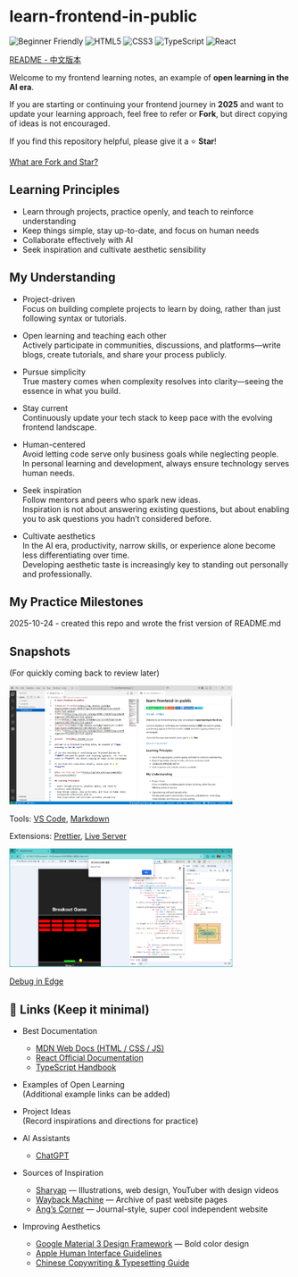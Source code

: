 # learn-frontend-in-public

![Beginner Friendly](https://img.shields.io/badge/Beginner%20Friendly-00C853?logo=handshake&logoColor=white&style=flat-square)
![HTML5](https://img.shields.io/badge/HTML5-E34F26?logo=html5&logoColor=white&style=flat-square)
![CSS3](https://img.shields.io/badge/CSS3-1572B6?logo=css3&logoColor=white&style=flat-square)
![TypeScript](https://img.shields.io/badge/TypeScript-3178C6?logo=typescript&logoColor=white&style=flat-square)
![React](https://img.shields.io/badge/React-61DAFB?logo=react&logoColor=black&style=flat-square)

[README - 中文版本](./README_CN.md)

Welcome to my frontend learning notes, an example of **open learning in the AI era**.

If you are starting or continuing your frontend journey in **2025** and want to update your learning approach, feel free to refer or **Fork**, but direct copying of ideas is not encouraged.

If you find this repository helpful, please give it a ⭐️ **Star**!

[What are Fork and Star?](https://github.com/orgs/community/discussions/168153)

## Learning Principles

- Learn through projects, practice openly, and teach to reinforce understanding
- Keep things simple, stay up-to-date, and focus on human needs
- Collaborate effectively with AI
- Seek inspiration and cultivate aesthetic sensibility

## My Understanding

- Project-driven  
  Focus on building complete projects to learn by doing, rather than just following syntax or tutorials.

- Open learning and teaching each other  
  Actively participate in communities, discussions, and platforms—write blogs, create tutorials, and share your process publicly.

- Pursue simplicity  
  True mastery comes when complexity resolves into clarity—seeing the essence in what you build.

- Stay current  
  Continuously update your tech stack to keep pace with the evolving frontend landscape.

- Human-centered  
  Avoid letting code serve only business goals while neglecting people.  
  In personal learning and development, always ensure technology serves human needs.

- Seek inspiration  
  Follow mentors and peers who spark new ideas.  
  Inspiration is not about answering existing questions, but about enabling you to ask questions you hadn’t considered before.

- Cultivate aesthetics  
  In the AI era, productivity, narrow skills, or experience alone become less differentiating over time.  
  Developing aesthetic taste is increasingly key to standing out personally and professionally.

## My Practice Milestones

2025-10-24 - created this repo and wrote the frist version of README.md

## Snapshots

(For quickly coming back to review later)

<img src="./images/0_vscode.png" alt="VS code Screenshot" width="400">

Tools: [VS Code](https://code.visualstudio.com/), [Markdown](https://www.markdownguide.org/basic-syntax/)

Extensions:
[Prettier](https://marketplace.visualstudio.com/items?itemName=esbenp.prettier-vscode), [Live Server](https://marketplace.visualstudio.com/items?itemName=ritwickdey.LiveServer)

<img src="./images/0_browser.png" alt="Browser Screenshot" width="400">

[Debug in Edge](https://learn.microsoft.com/en-us/microsoft-edge/devtools/javascript/)

## 🔗 Links (Keep it minimal)

- Best Documentation

  - [MDN Web Docs (HTML / CSS / JS)](https://developer.mozilla.org/)
  - [React Official Documentation](https://react.dev/)
  - [TypeScript Handbook](https://www.typescriptlang.org/docs/handbook/intro.html)

- Examples of Open Learning  
  (Additional example links can be added)

- Project Ideas  
  (Record inspirations and directions for practice)

- AI Assistants

  - [ChatGPT](https://chatgpt.com/)

- Sources of Inspiration

  - [Sharyap](https://www.sharyap.com/) — Illustrations, web design, YouTuber with design videos
  - [Wayback Machine](https://web.archive.org/) — Archive of past website pages
  - [Ang’s Corner](https://angs-corner.nekoweb.org/) — Journal-style, super cool independent website

- Improving Aesthetics

  - [Google Material 3 Design Framework](https://m3.material.io/get-started) — Bold color design
  - [Apple Human Interface Guidelines](https://developer.apple.com/design/human-interface-guidelines/)
  - [Chinese Copywriting & Typesetting Guide](https://mazhuang.org/wiki/chinese-copywriting-guidelines/)
